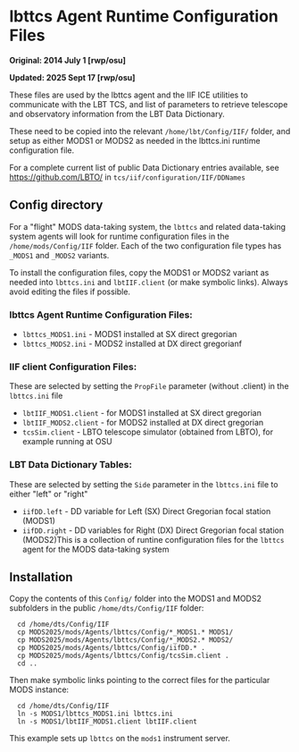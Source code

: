 # lbttcs Agent Runtime Configuration Files

**Original: 2014 July 1 [rwp/osu]**

**Updated: 2025 Sept 17 [rwp/osu]**

These files are used by the lbttcs agent and the IIF ICE utilities to communicate with the LBT TCS, and list of parameters to retrieve telescope and observatory information from the LBT Data Dictionary.

These need to be copied into the relevant `/home/lbt/Config/IIF/` folder, and setup as either MODS1 or MODS2 as needed in the lbttcs.ini runtime
configuration file.

For a complete current list of public Data Dictionary entries available, see https://github.com/LBTO/ in `tcs/iif/configuration/IIF/DDNames`

## Config directory

For a "flight" MODS data-taking system, the `lbttcs` and related data-taking system agents will look for runtime configuration files in
the `/home/mods/Config/IIF` folder.  Each of the two configuration file types has `_MODS1` and `_MODS2` variants.

To install the configuration files, copy the MODS1 or MODS2 variant as needed into `lbttcs.ini` and `lbtIIF.client` (or make symbolic links).
Always avoid editing the files if possible.

### lbttcs Agent Runtime Configuration Files:

 * `lbttcs_MODS1.ini` - MODS1 installed at SX direct gregorian
 * `lbttcs_MODS2.ini` - MODS2 installed at DX direct gregorianf
  
### IIF client Configuration Files:

These are selected by setting the `PropFile` parameter (without .client) in the `lbttcs.ini` file
 * `lbtIIF_MODS1.client` - for MODS1 installed at SX direct gregorian
 * `lbtIIF_MODS2.client` - for MODS2 installed at DX direct gregorian
 * `tcsSim.client` - LBTO telescope simulator (obtained from LBTO), for example running at OSU
     
### LBT Data Dictionary Tables:

These are selected by setting the `Side` parameter in the `lbttcs.ini` file to either "left" or "right"
 * `iifDD.left` - DD variable for Left (SX) Direct Gregorian focal station (MODS1)
 * `iifDD.right` - DD variables for Right (DX) Direct Gregorian focal station (MODS2)This is a collection of runtine configuration files for the `lbttcs` agent for
the MODS data-taking system

## Installation

Copy the contents of this `Config/` folder into the MODS1 and MODS2 subfolders in the 
public `/home/dts/Config/IIF` folder:
```shell
  cd /home/dts/Config/IIF
  cp MODS2025/mods/Agents/lbttcs/Config/*_MODS1.* MODS1/
  cp MODS2025/mods/Agents/lbttcs/Config/*_MODS2.* MODS2/
  cp MODS2025/mods/Agents/lbttcs/Config/iifDD.* .
  cp MODS2025/mods/Agents/lbttcs/Config/tcsSim.client .
  cd ..
```
Then make symbolic links pointing to the correct files for the particular MODS instance:
```
  cd /home/dts/Config/IIF
  ln -s MODS1/lbttcs_MODS1.ini lbttcs.ini
  ln -s MODS1/lbtIIF_MODS1.client lbtIIF.client
```
This example sets up `lbttcs` on the `mods1` instrument server.
  
